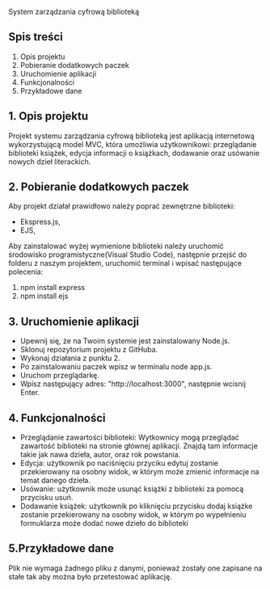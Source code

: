 System zarządzania cyfrową biblioteką

## Spis treści

1. Opis projektu
2. Pobieranie dodatkowych paczek
3. Uruchomienie aplikacji
4. Funkcjonalności
5. Przykładowe dane


## 1. Opis projektu
Projekt systemu zarządzania cyfrową biblioteką jest aplikacją internetową wykorzystującą model MVC, która umożliwia użytkownikowi:
przeglądanie biblioteki książek, edycja informacji o książkach, dodawanie oraz usówanie nowych dzieł literackich.


## 2. Pobieranie dodatkowych paczek
Aby projekt działał prawidłowo należy poprać zewnętrzne biblioteki:
- Ekspress.js,
- EJS,

Aby zainstalować wyżej wymienione biblioteki należy uruchomić środowisko programistyczne(Visual Studio Code), następnie przejść do folderu z naszym projektem, uruchomić terminal i wpisać następujące polecenia:
1) npm install express
2) npm install ejs


## 3. Uruchomienie aplikacji
- Upewnij się, że na Twoim systemie jest zainstalowany Node.js.
- Sklonuj repozytorium projektu z GitHuba.
- Wykonaj działania z punktu 2.
- Po zainstalowaniu paczek wpisz w terminalu node app.js.
- Uruchom przeglądarkę.
- Wpisz następujący adres: "http://localhost:3000", następnie wcisnij Enter.

## 4. Funkcjonalności
- Przeglądanie zawartości biblioteki: Wytkownicy mogą przeglądać zawartość biblioteki na stronie głównej aplikacji. Znajdą tam informacje takie jak nawa dzieła, autor, oraz rok powstania.
- Edycja: użytkownik po naciśnięciu przyciku edytuj zostanie przekierowany na osobny widok, w którym może zmienić informacje na temat danego dzieła.
- Usówanie: użytkownik może usunąć książki z biblioteki za pomocą przycisku usuń.
- Dodawanie książek: użytkownik po kliknięciu przycisku dodaj książke zostanie przekierowany na osobny widok, w którym po wypełnieniu formuklarza może dodać nowe dzieło do biblioteki


## 5.Przykładowe dane
Plik nie wymaga żadnego pliku z danymi, ponieważ zostały one zapisane na stałe tak aby można było przetestować aplikację.
